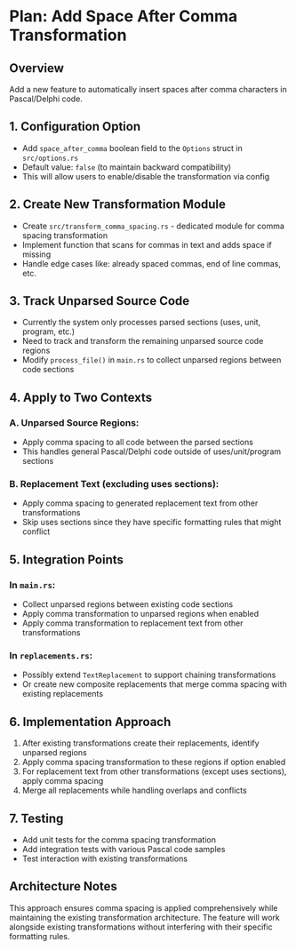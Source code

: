 # Plan: Add Space After Comma Transformation

## Overview
Add a new feature to automatically insert spaces after comma characters in Pascal/Delphi code.

## 1. Configuration Option
- Add `space_after_comma` boolean field to the `Options` struct in `src/options.rs`
- Default value: `false` (to maintain backward compatibility)
- This will allow users to enable/disable the transformation via config

## 2. Create New Transformation Module
- Create `src/transform_comma_spacing.rs` - dedicated module for comma spacing transformation
- Implement function that scans for commas in text and adds space if missing
- Handle edge cases like: already spaced commas, end of line commas, etc.

## 3. Track Unparsed Source Code
- Currently the system only processes parsed sections (uses, unit, program, etc.)
- Need to track and transform the remaining unparsed source code regions
- Modify `process_file()` in `main.rs` to collect unparsed regions between code sections

## 4. Apply to Two Contexts

### A. Unparsed Source Regions:
- Apply comma spacing to all code between the parsed sections
- This handles general Pascal/Delphi code outside of uses/unit/program sections

### B. Replacement Text (excluding uses sections):
- Apply comma spacing to generated replacement text from other transformations
- Skip uses sections since they have specific formatting rules that might conflict

## 5. Integration Points

### In `main.rs`:
- Collect unparsed regions between existing code sections
- Apply comma transformation to unparsed regions when enabled
- Apply comma transformation to replacement text from other transformations

### In `replacements.rs`:
- Possibly extend `TextReplacement` to support chaining transformations
- Or create new composite replacements that merge comma spacing with existing replacements

## 6. Implementation Approach
1. After existing transformations create their replacements, identify unparsed regions
2. Apply comma spacing transformation to these regions if option enabled
3. For replacement text from other transformations (except uses sections), apply comma spacing
4. Merge all replacements while handling overlaps and conflicts

## 7. Testing
- Add unit tests for the comma spacing transformation
- Add integration tests with various Pascal code samples
- Test interaction with existing transformations

## Architecture Notes
This approach ensures comma spacing is applied comprehensively while maintaining the existing transformation architecture. The feature will work alongside existing transformations without interfering with their specific formatting rules.